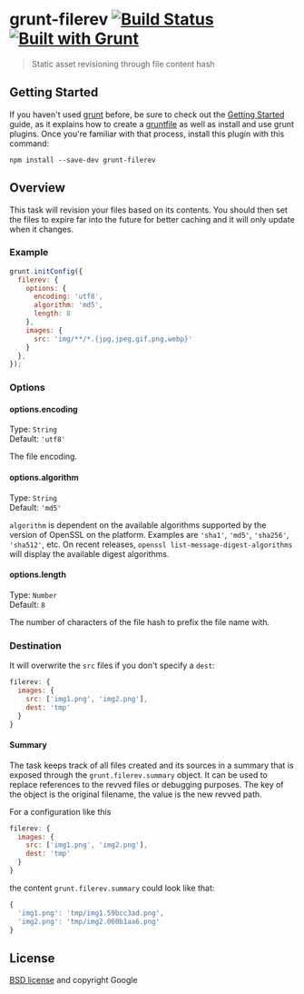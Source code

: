 # grunt-filerev [![Build Status](https://secure.travis-ci.org/yeoman/grunt-filerev.png?branch=master)](http://travis-ci.org/yeoman/grunt-filerev) [![Built with Grunt](https://cdn.gruntjs.com/builtwith.png)](http://gruntjs.com/)

> Static asset revisioning through file content hash


## Getting Started

If you haven't used [grunt][] before, be sure to check out the [Getting Started][] guide, as it explains how to create a [gruntfile][Getting Started] as well as install and use grunt plugins. Once you're familiar with that process, install this plugin with this command:

```shell
npm install --save-dev grunt-filerev
```

[grunt]: http://gruntjs.com
[Getting Started]: https://github.com/gruntjs/grunt/blob/devel/docs/getting_started.md


## Overview

This task will revision your files based on its contents. You should then set the files to expire far into the future for better caching and it will only update when it changes.


### Example

```js
grunt.initConfig({
  filerev: {
    options: {
      encoding: 'utf8',
      algorithm: 'md5',
      length: 8
    },
    images: {
      src: 'img/**/*.{jpg,jpeg,gif,png,webp}'
    }
  },
});
```


### Options

#### options.encoding

Type: `String`  
Default: `'utf8'`

The file encoding.

#### options.algorithm

Type: `String`  
Default: `'md5'`

`algorithm` is dependent on the available algorithms supported by the version of OpenSSL on the platform. Examples are `'sha1'`, `'md5'`, `'sha256'`, `'sha512'`, etc. On recent releases, `openssl list-message-digest-algorithms` will display the available digest algorithms.

#### options.length

Type: `Number`  
Default: `8`

The number of characters of the file hash to prefix the file name with.

### Destination

It will overwrite the `src` files if you don't specify a `dest`:

```js
filerev: {
  images: {
    src: ['img1.png', 'img2.png'],
    dest: 'tmp'
  }
}
```
#### Summary

The task keeps track of all files created and its sources in a summary that is
exposed through the `grunt.filerev.summary` object. It can be used to replace
references to the revved files or debugging purposes. The key of the object is
the original filename, the value is the new revved path.

For a configuration like this

```js
filerev: {
  images: {
    src: ['img1.png', 'img2.png'],
    dest: 'tmp'
  }
}
```

the content `grunt.filerev.summary` could look like that:

```js
{
  'img1.png': 'tmp/img1.59bcc3ad.png',
  'img2.png': 'tmp/img2.060b1aa6.png'
}
```

## License

[BSD license](http://opensource.org/licenses/bsd-license.php) and copyright Google
